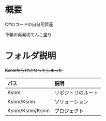 # 概要

C#のコードの自分用資産

車輪の再発明てんこ盛り

# フォルダ説明

~~Ksnmだらけになってしまった~~

| パス       |        説明 |
|:----------------|:------------|
| Ksnm            | リポジトリのルート |
| Ksnm/Ksnm       | ソリューション |
| Ksnm/Ksnm/Ksnm  | プロジェクト |

